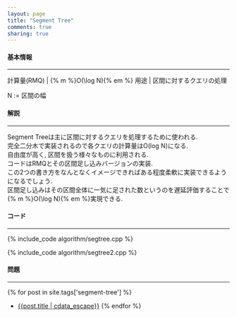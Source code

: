 ```yaml
---
layout: page
title: "Segment Tree"
comments: true
sharing: true
---
```


#### 基本情報
  
***

計算量(RMQ) | {% m %}O(\log N){% em %}
用途 | 区間に対するクエリの処理
  
N := 区間の幅  

#### 解説

***

Segment Treeは主に区間に対するクエリを処理するために使われる.  
完全二分木で実装されるので各クエリの計算量はO(log N)になる.  
自由度が高く, 区間を扱う様々なものに利用される.  
コードはRMQとその区間足し込みバージョンの実装.  
この2つの書き方をなんとなくイメージできればある程度柔軟に実装できるようになるでしょう.  
区間足し込みはその区間全体に一気に足された数というのを遅延評価することで{% m %}O(\log N){% em %}実現できる.

#### コード

***

{% include_code algorithm/segtree.cpp %}

{% include_code algorithm/segtree2.cpp %}


#### 問題

***  
{% for post in site.tags['segment-tree'] %}
* [{{post.title | cdata_escape}}]({{post.url}})
{% endfor %}
